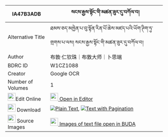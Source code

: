 |IA47B3ADB|སངས་རྒྱས་སྟོང་གི་མཚན་ཟུར་དུ་བཀོལ་བ། 
| --- | --- 
|Alternative Title |ཐམས་ཅད་མཁྱེན་པ་བུ་སྟོན་རིན་པོ་ཆེས་མཛད་པའི་ཡོག་ཊིག་ཏུ་གྲགས་པ་ལས། སངས་རྒྱས་སྟོང་གི་མཚན་ཟུར་དུ་བཀོལ་བ།
|Author| 布敦·仁钦珠｜布敦大师｜卜思端
|BDRC ID | W1CZ1088
|Creator | Google OCR
|Number of Volumes| 1
|<img width="25" src="https://img.icons8.com/color/25/000000/edit-property.png">Edit Online| [<img width="25" src="https://avatars.githubusercontent.com/u/45091458?s=200&v=4"> Open in Editor](http://editor.openpecha.org/IA47B3ADB)
|<img width="25" src="https://img.icons8.com/fluent/48/000000/download-2.png"/>  Download | [![](https://img.icons8.com/color/20/000000/txt.png)Plain Text](https://github.com/Openpecha/IA47B3ADB/releases/download/v1/sangye_tong_gi_tsen_zur_du_kol_plain_IA47B3ADB.zip), [![](https://img.icons8.com/color/20/000000/txt.png)Text with Pagination](https://github.com/Openpecha/IA47B3ADB/releases/download/v1/sangye_tong_gi_tsen_zur_du_kol_pages_IA47B3ADB.zip)
|<img width="25" src="https://img.icons8.com/plasticine/100/000000/pictures-folder.png"/>  Source Images | [<img width="25" src="https://library.bdrc.io/icons/BUDA-small.svg"> Images of text file open in BUDA](https://library.bdrc.io/show/bdr:W1CZ1088)